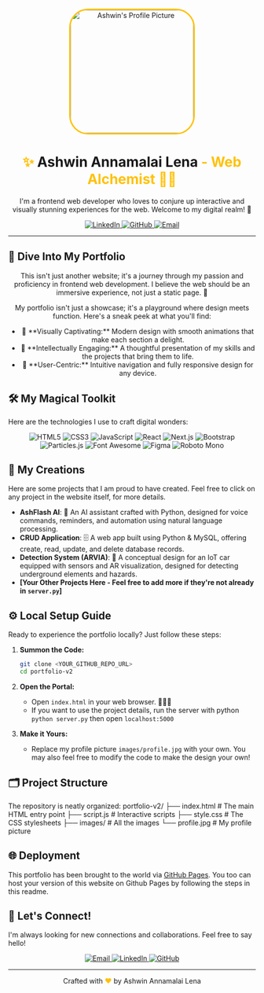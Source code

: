 <p align="center">
  <a href="https://github.com/Ash-lash/Resume-Website">
    <img src="https://raw.githubusercontent.com/Ash-lash/Resume-Website/main/images/profile.jpg" alt="Ashwin's Profile Picture" width="250" style="border-radius: 15%; border: 3px solid #ffc107;">
  </a>
</p>

<h1 align="center">
  <span style="color: #ffc107;">✨</span> <span style="font-weight: bold;">Ashwin Annamalai Lena</span> <span style="color: #ffc107;">- Web Alchemist 🧙‍♂️</span>
</h1>

<p align="center">
   I'm a frontend web developer who loves to conjure up interactive and visually stunning experiences for the web. Welcome to my digital realm! 🚀
</p>

<p align="center">
  <a href="https://www.linkedin.com/in/ashwin-annamalai-lena-45b674293/" target="_blank">
    <img src="https://img.shields.io/badge/LinkedIn-%230077B5.svg?style=for-the-badge&logo=linkedin&logoColor=white" alt="LinkedIn" />
  </a>
  <a href="https://github.com/Ash-lash" target="_blank">
    <img src="https://img.shields.io/badge/GitHub-%2312100E.svg?style=for-the-badge&logo=github&logoColor=white" alt="GitHub" />
  </a>
   <a href="mailto:ashwinannamalailena@gmail.com" target="_blank">
    <img src="https://img.shields.io/badge/Email-%23D14836.svg?style=for-the-badge&logo=gmail&logoColor=white" alt="Email" />
  </a>
</p>

---

## 🔮 Dive Into My Portfolio

<p align="center">
  This isn't just another website; it's a journey through my passion and proficiency in frontend web development. I believe the web should be an immersive experience, not just a static page. 💫
</p>

<p align="center">
 My portfolio isn't just a showcase; it's a playground where design meets function. Here's a sneak peek at what you'll find:
 </p>
<ul align = "center">
    <li>🎨 **Visually Captivating:** Modern design with smooth animations that make each section a delight.</li>
    <li>🧠 **Intellectually Engaging:** A thoughtful presentation of my skills and the projects that bring them to life.</li>
    <li>🚀 **User-Centric:** Intuitive navigation and fully responsive design for any device.</li>
</ul>


## 🛠️ My Magical Toolkit

Here are the technologies I use to craft digital wonders:

<p align = "center">
   <img src="https://img.shields.io/badge/HTML5-%23E34F26.svg?style=for-the-badge&logo=html5&logoColor=white" alt="HTML5" />
   <img src="https://img.shields.io/badge/CSS3-%231572B6.svg?style=for-the-badge&logo=css3&logoColor=white" alt="CSS3" />
  <img src="https://img.shields.io/badge/JavaScript-%23F7DF1E.svg?style=for-the-badge&logo=javascript&logoColor=black" alt="JavaScript" />
    <img src="https://img.shields.io/badge/React-20232A?style=for-the-badge&logo=react&logoColor=%2361DAFB" alt="React" />
    <img src="https://img.shields.io/badge/Next.js-000000?style=for-the-badge&logo=next.js&logoColor=white" alt="Next.js" />
    <img src="https://img.shields.io/badge/Bootstrap-%23563D7C.svg?style=for-the-badge&logo=bootstrap&logoColor=white" alt="Bootstrap" />
    <img src="https://img.shields.io/badge/Particles.js-%23808080.svg?style=for-the-badge" alt="Particles.js" />
    <img src="https://img.shields.io/badge/Font%20Awesome-%23228AE6.svg?style=for-the-badge&logo=font-awesome&logoColor=white" alt="Font Awesome" />
    <img src="https://img.shields.io/badge/Figma-%23F24E1E.svg?style=for-the-badge&logo=figma&logoColor=white" alt="Figma" />
    <img src="https://img.shields.io/badge/Roboto%20Mono-000?style=for-the-badge&logo=googlefonts&logoColor=white" alt="Roboto Mono" />
</p>


## 🚀 My Creations

Here are some projects that I am proud to have created. Feel free to click on any project in the website itself, for more details.

*   **AshFlash AI**: 🤖 An AI assistant crafted with Python, designed for voice commands, reminders, and automation using natural language processing.
*   **CRUD Application**: 🗄️ A web app built using Python & MySQL, offering create, read, update, and delete database records.
*   **Detection System (ARVIA)**: 🚗 A conceptual design for an IoT car equipped with sensors and AR visualization, designed for detecting underground elements and hazards.
*   **[Your Other Projects Here - Feel free to add more if they're not already in `server.py`]**

## ⚙️ Local Setup Guide

Ready to experience the portfolio locally? Just follow these steps:

1.  **Summon the Code:**
    ```bash
    git clone <YOUR_GITHUB_REPO_URL>
    cd portfolio-v2
    ```

2.  **Open the Portal:**
    *   Open `index.html` in your web browser. 🧙‍♂️✨
    *   If you want to use the project details, run the server with python `python server.py` then open `localhost:5000`

3.  **Make it Yours:**
    *   Replace my profile picture `images/profile.jpg` with your own. You may also feel free to modify the code to make the design your own!

## 🗂️ Project Structure

The repository is neatly organized:
portfolio-v2/
├── index.html # The main HTML entry point
├── script.js # Interactive scripts
├── style.css # The CSS stylesheets
├── images/ # All the images
└── profile.jpg # My profile picture


## 🌐 Deployment

This portfolio has been brought to the world via [GitHub Pages](https://pages.github.com/). You too can host your version of this website on Github Pages by following the steps in this readme.

## 🤝 Let's Connect!

I'm always looking for new connections and collaborations. Feel free to say hello!

<p align="center">
    <a href="mailto:ashwinannamalailena@gmail.com" target="_blank">
    <img src="https://img.shields.io/badge/Email-%23D14836.svg?style=for-the-badge&logo=gmail&logoColor=white" alt="Email" />
  </a>
  <a href="https://www.linkedin.com/in/ashwin-annamalai-lena-45b674293/" target="_blank">
    <img src="https://img.shields.io/badge/LinkedIn-%230077B5.svg?style=for-the-badge&logo=linkedin&logoColor=white" alt="LinkedIn" />
  </a>
  <a href="https://github.com/Ash-lash" target="_blank">
    <img src="https://img.shields.io/badge/GitHub-%2312100E.svg?style=for-the-badge&logo=github&logoColor=white" alt="GitHub" />
  </a>
</p>

---

<p align="center">
    Crafted with <span style="color: #ffc107;">❤️</span> by Ashwin Annamalai Lena
</p>